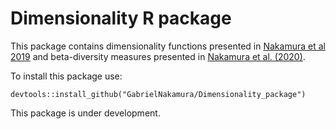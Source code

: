 # Dimensionality R package

This package contains dimensionality functions presented in [Nakamura et al 2019](https://onlinelibrary.wiley.com/doi/full/10.1111/ecog.04574)  and beta-diversity measures presented in [Nakamura et al. (2020)](https://esajournals.onlinelibrary.wiley.com/doi/abs/10.1002/ecy.3122).

To install this package use:

```{r echo=TRUE, eval=FALSE}
devtools::install_github("GabrielNakamura/Dimensionality_package")
```
This package is under development.
